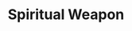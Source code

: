 ---
title: "Spiritual Weapon"
permalink: /spells/spiritual-weapon/
tags:
  - Spell
available_for:
  - Cleric
level: "2nd Level"
school: "Evocation"
range: "60 ft"
comp:
  - V
  - S
duration: "1 minute"
cast_time: "1 Bonus Action"
attack: "Melee"
effect: "Force"
description: |
  You create a floating, spectral weapon within range that lasts for the duration or until you cast this spell again. When you cast the spell, you can make a melee spell attack against a creature within 5 feet of the weapon. On a hit, the target takes force damage equal to 1d8 + your spellcasting ability modifier.

  As a bonus action on your turn, you can move the weapon up to 20 feet and repeat the attack against a creature within 5 feet of it.

  The weapon can take whatever form you choose. Clerics of deities who are associated with a particular weapon (as St. Cuthbert is known for his mace and Thor for his hammer) make this spell's effect resemble that weapon.

  **At higher levels.** When you cast this spell using a spell slot of 3rd level or higher, the damage increases by 1d8 for every two slot levels above the 2nd.
excerpt: "You create a floating, spectral weapon within range that lasts for the duration or until you cast this spell again."
source: "Basic Rules"
---